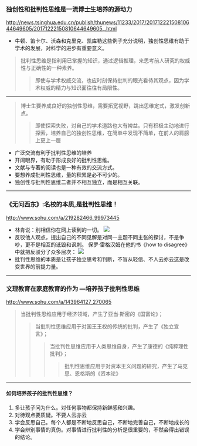 ### 独创性和批判性思维是一流博士生培养的源动力
http://news.tsinghua.edu.cn/publish/thunews/11233/2017/20171222150810644649605/20171222150810644649605_.html
- 牛顿、笛卡尔、沃森和克里克、凯库勒这些例子充分说明，独创性思维有助于学术的发展，对科学的进步有重要意义。
>批判性思维是指利用已掌握的知识，通过逻辑推理，来思考前人研究的权威性与正确性的一种素养。
>>即使与学术权威交流，也应时刻保持批判的眼光看待其观点，因为学术权威的精力与知识面往往有局限性。
---
>博士生要养成良好的独创性思维，需要拓宽视野，跳出思维定式，激发创新点。
>>即使探索失败，对自己的学术道路也大有裨益。只有积极主动地进行探索，培养自己的独创性思维，在简单中发现不简单，在前人的肩膀上更上一层
- 广泛交流有利于批判性思维的培养
- 开阔眼界，有助于形成良好的批判性思维。
- 文献与专著的阅读也是一种有效的交流方式。
- 要想养成批判性思维，量的积累是必不可少的。
- 独创性与批判性思维二者并不相互独立，而是相互关联。
---
### 《无问西东》:名校的本质,是批判性思维！
http://www.sohu.com/a/219282466_99973445
- 林肯说：别相信你在网上读到的一切。
![](http://5b0988e595225.cdn.sohucs.com/images/20180127/944788e6e1384d7389cab73fa4aa8b23.jpeg)
- 反驳他人观点，提出自己的不同见解是对同一主题不同主张的探讨，不是争吵，更不是相互的诋毁和讽刺。 保罗·雷格汉姆在他的书《how to disagree》中就把反驳分了众多层次：
![](http://5b0988e595225.cdn.sohucs.com/images/20180127/22b510c2f6954fe8a16abb11be6949b0.jpeg)
- 批判性思维的本质是让孩子独立思考和判断，不盲从轻信、不人云亦云这是改变世界的前提力量。
---
### 文理教育在家庭教育的作为 —培养孩子批判性思维
http://www.sohu.com/a/143964127_270065
>当批判性思维应用于经济领域，产生了亚当·斯密的《国富论》；
>>当批判性思维应用于对国王王权的传统的批判，产生了《独立宣言》；
>>>当批判性思维应用于人类思维自身，产生了康德的《纯粹理性批判》；
>>>>批判性思维应用于对资本主义问题的研究，产生了马克思、恩格斯的《资本论》
---
#### 如何培养孩子的批判性思维？
1. 多让孩子问为什么。对任何事物都保持新鲜感和兴趣。
2. 对待观点要质疑。不要人云亦云
3. 学会反思自己。每个人都是不断地反思自己，不断地完善自己，不断地成长的
4. 学会辨别事情的真伪。对事情进行批判性的分析是很重要的，不然会得出错误的结论。